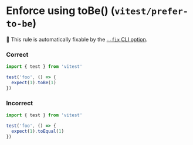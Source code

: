 # Enforce using toBe() (`vitest/prefer-to-be`)


🔧 This rule is automatically fixable by the [`--fix` CLI option](https://eslint.org/docs/latest/user-guide/command-line-interface#--fix).

<!-- end auto-generated rule header -->

### Correct

```ts
import { test } from 'vitest'

test('foo', () => {
  expect(1).toBe(1)
})
```

### Incorrect

```ts
import { test } from 'vitest'

test('foo', () => {
  expect(1).toEqual(1)
})
```
